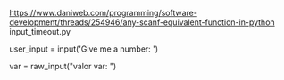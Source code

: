 https://www.daniweb.com/programming/software-development/threads/254946/any-scanf-equivalent-function-in-python
input_timeout.py

user_input = input('Give me a number: ')


var = raw_input("valor var: ")
